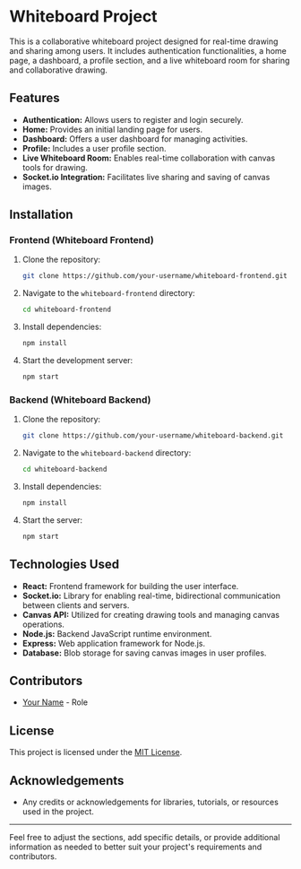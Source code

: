 # Whiteboard Project

This is a collaborative whiteboard project designed for real-time drawing and sharing among users. It includes authentication functionalities, a home page, a dashboard, a profile section, and a live whiteboard room for sharing and collaborative drawing.

## Features
- **Authentication:** Allows users to register and login securely.
- **Home:** Provides an initial landing page for users.
- **Dashboard:** Offers a user dashboard for managing activities.
- **Profile:** Includes a user profile section.
- **Live Whiteboard Room:** Enables real-time collaboration with canvas tools for drawing.
- **Socket.io Integration:** Facilitates live sharing and saving of canvas images.

## Installation

### Frontend (Whiteboard Frontend)
1. Clone the repository:
    ```bash
    git clone https://github.com/your-username/whiteboard-frontend.git
    ```
2. Navigate to the `whiteboard-frontend` directory:
    ```bash
    cd whiteboard-frontend
    ```
3. Install dependencies:
    ```bash
    npm install
    ```
4. Start the development server:
    ```bash
    npm start
    ```

### Backend (Whiteboard Backend)
1. Clone the repository:
    ```bash
    git clone https://github.com/your-username/whiteboard-backend.git
    ```
2. Navigate to the `whiteboard-backend` directory:
    ```bash
    cd whiteboard-backend
    ```
3. Install dependencies:
    ```bash
    npm install
    ```
4. Start the server:
    ```bash
    npm start
    ```

## Technologies Used
- **React:** Frontend framework for building the user interface.
- **Socket.io:** Library for enabling real-time, bidirectional communication between clients and servers.
- **Canvas API:** Utilized for creating drawing tools and managing canvas operations.
- **Node.js:** Backend JavaScript runtime environment.
- **Express:** Web application framework for Node.js.
- **Database:** Blob storage for saving canvas images in user profiles.

## Contributors
- [Your Name](link-to-profile) - Role

## License
This project is licensed under the [MIT License](link-to-license).

## Acknowledgements
- Any credits or acknowledgements for libraries, tutorials, or resources used in the project.

---

Feel free to adjust the sections, add specific details, or provide additional information as needed to better suit your project's requirements and contributors.
